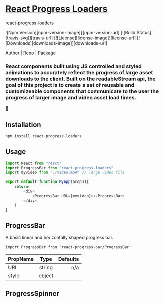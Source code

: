 # [React Progress Loaders](https://www.jakemiller.io/react-progress-loaders)

react-progress-loaders
<!-- 
[![npm version](http://img.shields.io/npm/v/react-progress-loaders.svg?style=flat)](https://npmjs.org/package/react-progress-loaders "View this project on npm") -->

![Npm Version][npm-version-image]][npm-version-url]
[![Build Status][travis-svg]][travis-url]
[![License][license-image]][license-url]
[![Downloads][downloads-image]][downloads-url]

[Author](github.com/jakermate) | [Repo](github.com/jakermate/react-progress-bar) | [Package](https://www.npmjs.com/package/react-progress-loaders)

### React components built using JS controlled and styled animations to accurately reflect the progress of large asset downloads to the client.  Built on the readableStream api, the goal of this project is to create a set of reusable and customizeable components that communicate to the user the progress of larger image and video asset load times.


:rocket:
## Installation
```js
npm install react-progress-loaders
```

## Usage
```js
import React from "react"
import ProgressBar from "react-progress-loaders"
import myvideo from "./video.mp4" // large video file

export default function MyApp(props){
    return(
        <div>
            <ProgressBar URL={myvideo}></ProgressBar>
        </div>
    )
}
```

<!-- ## Usage -->

## ProgressBar
A basic linear and horizontally shaped progress bar.

    import ProgressBar from 'react-progress-bar/ProgressBar'

| PropName    |  Type       | Defaults      |
| :---        |    :----:   |          ---: |
| URI         | string      | n/a           |
| style       | object      |               |

## ProgressSpinner